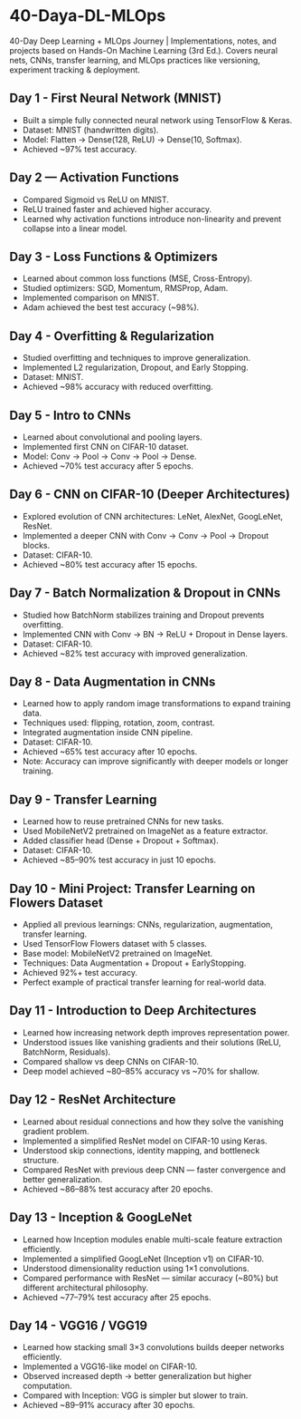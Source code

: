 # 40-Daya-DL-MLOps
40-Day Deep Learning + MLOps Journey | Implementations, notes, and projects based on Hands-On Machine Learning (3rd Ed.). Covers neural nets, CNNs, transfer learning, and MLOps practices like versioning, experiment tracking &amp; deployment.

## Day 1 - First Neural Network (MNIST)

- Built a simple fully connected neural network using TensorFlow & Keras.
- Dataset: MNIST (handwritten digits).
- Model: Flatten → Dense(128, ReLU) → Dense(10, Softmax).
- Achieved ~97% test accuracy.

## Day 2 — Activation Functions
- Compared Sigmoid vs ReLU on MNIST.
- ReLU trained faster and achieved higher accuracy.
- Learned why activation functions introduce non-linearity and prevent collapse into a linear model.

## Day 3 - Loss Functions & Optimizers
- Learned about common loss functions (MSE, Cross-Entropy).  
- Studied optimizers: SGD, Momentum, RMSProp, Adam.  
- Implemented comparison on MNIST.  
- Adam achieved the best test accuracy (~98%).  

## Day 4 - Overfitting & Regularization

- Studied overfitting and techniques to improve generalization.  
- Implemented L2 regularization, Dropout, and Early Stopping.  
- Dataset: MNIST.  
- Achieved ~98% accuracy with reduced overfitting.  

## Day 5 - Intro to CNNs

- Learned about convolutional and pooling layers.  
- Implemented first CNN on CIFAR-10 dataset.  
- Model: Conv → Pool → Conv → Pool → Dense.  
- Achieved ~70% test accuracy after 5 epochs.  

## Day 6 - CNN on CIFAR-10 (Deeper Architectures)

- Explored evolution of CNN architectures: LeNet, AlexNet, GoogLeNet, ResNet.  
- Implemented a deeper CNN with Conv → Conv → Pool → Dropout blocks.  
- Dataset: CIFAR-10.  
- Achieved ~80% test accuracy after 15 epochs.  

## Day 7 - Batch Normalization & Dropout in CNNs

- Studied how BatchNorm stabilizes training and Dropout prevents overfitting.  
- Implemented CNN with Conv → BN → ReLU + Dropout in Dense layers.  
- Dataset: CIFAR-10.  
- Achieved ~82% test accuracy with improved generalization.  

## Day 8 - Data Augmentation in CNNs

- Learned how to apply random image transformations to expand training data.  
- Techniques used: flipping, rotation, zoom, contrast.  
- Integrated augmentation inside CNN pipeline.  
- Dataset: CIFAR-10.  
- Achieved ~65% test accuracy after 10 epochs.  
- Note: Accuracy can improve significantly with deeper models or longer training.  

## Day 9 - Transfer Learning

- Learned how to reuse pretrained CNNs for new tasks.  
- Used MobileNetV2 pretrained on ImageNet as a feature extractor.  
- Added classifier head (Dense + Dropout + Softmax).  
- Dataset: CIFAR-10.  
- Achieved ~85–90% test accuracy in just 10 epochs.  

## Day 10 - Mini Project: Transfer Learning on Flowers Dataset

- Applied all previous learnings: CNNs, regularization, augmentation, transfer learning.  
- Used TensorFlow Flowers dataset with 5 classes.  
- Base model: MobileNetV2 pretrained on ImageNet.  
- Techniques: Data Augmentation + Dropout + EarlyStopping.  
- Achieved 92%+ test accuracy.  
- Perfect example of practical transfer learning for real-world data.  

## Day 11 - Introduction to Deep Architectures

- Learned how increasing network depth improves representation power.  
- Understood issues like vanishing gradients and their solutions (ReLU, BatchNorm, Residuals).  
- Compared shallow vs deep CNNs on CIFAR-10.  
- Deep model achieved ~80–85% accuracy vs ~70% for shallow.  

## Day 12 - ResNet Architecture

- Learned about residual connections and how they solve the vanishing gradient problem.  
- Implemented a simplified ResNet model on CIFAR-10 using Keras.  
- Understood skip connections, identity mapping, and bottleneck structure.  
- Compared ResNet with previous deep CNN — faster convergence and better generalization.  
- Achieved ~86–88% test accuracy after 20 epochs.  

## Day 13 - Inception & GoogLeNet

- Learned how Inception modules enable multi-scale feature extraction efficiently.  
- Implemented a simplified GoogLeNet (Inception v1) on CIFAR-10.  
- Understood dimensionality reduction using 1×1 convolutions.  
- Compared performance with ResNet — similar accuracy (~80%) but different architectural philosophy.  
- Achieved ~77–79% test accuracy after 25 epochs.  

## Day 14 - VGG16 / VGG19

- Learned how stacking small 3×3 convolutions builds deeper networks efficiently.  
- Implemented a VGG16-like model on CIFAR-10.  
- Observed increased depth → better generalization but higher computation.  
- Compared with Inception: VGG is simpler but slower to train.  
- Achieved ~89–91% accuracy after 30 epochs.  
